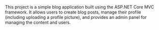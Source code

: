 This project is a simple blog application built using the ASP.NET Core MVC framework. It allows users to create blog posts, manage their profile (including uploading a profile picture), and provides an admin panel for managing the content and users.

